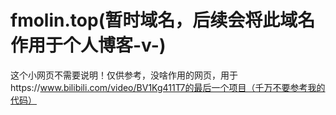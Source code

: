 # fmolin.top(暂时域名，后续会将此域名作用于个人博客-v-)
这个小网页不需要说明！仅供参考，没啥作用的网页，用于https://www.bilibili.com/video/BV1Kg411T7的最后一个项目（千万不要参考我的代码）
